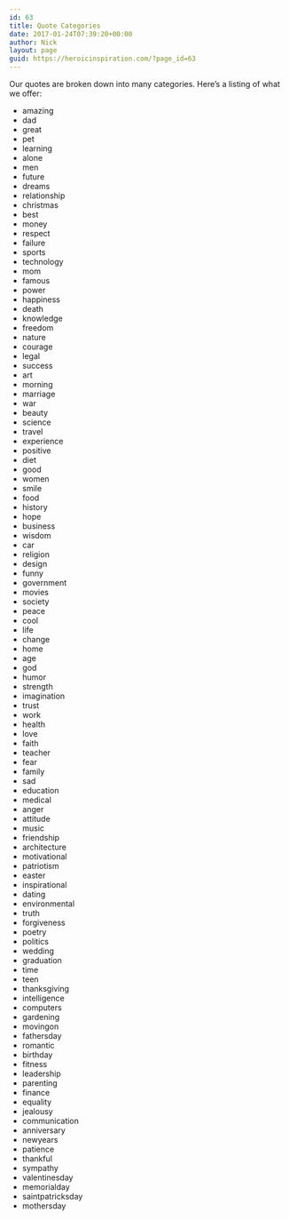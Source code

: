 ```yaml
---
id: 63
title: Quote Categories
date: 2017-01-24T07:39:20+00:00
author: Nick
layout: page
guid: https://heroicinspiration.com/?page_id=63
---
```

Our quotes are broken down into many categories. Here&#8217;s a listing of what we offer:

  * amazing
  * dad
  * great
  * pet
  * learning
  * alone
  * men
  * future
  * dreams
  * relationship
  * christmas
  * best
  * money
  * respect
  * failure
  * sports
  * technology
  * mom
  * famous
  * power
  * happiness
  * death
  * knowledge
  * freedom
  * nature
  * courage
  * legal
  * success
  * art
  * morning
  * marriage
  * war
  * beauty
  * science
  * travel
  * experience
  * positive
  * diet
  * good
  * women
  * smile
  * food
  * history
  * hope
  * business
  * wisdom
  * car
  * religion
  * design
  * funny
  * government
  * movies
  * society
  * peace
  * cool
  * life
  * change
  * home
  * age
  * god
  * humor
  * strength
  * imagination
  * trust
  * work
  * health
  * love
  * faith
  * teacher
  * fear
  * family
  * sad
  * education
  * medical
  * anger
  * attitude
  * music
  * friendship
  * architecture
  * motivational
  * patriotism
  * easter
  * inspirational
  * dating
  * environmental
  * truth
  * forgiveness
  * poetry
  * politics
  * wedding
  * graduation
  * time
  * teen
  * thanksgiving
  * intelligence
  * computers
  * gardening
  * movingon
  * fathersday
  * romantic
  * birthday
  * fitness
  * leadership
  * parenting
  * finance
  * equality
  * jealousy
  * communication
  * anniversary
  * newyears
  * patience
  * thankful
  * sympathy
  * valentinesday
  * memorialday
  * saintpatricksday
  * mothersday

&nbsp;